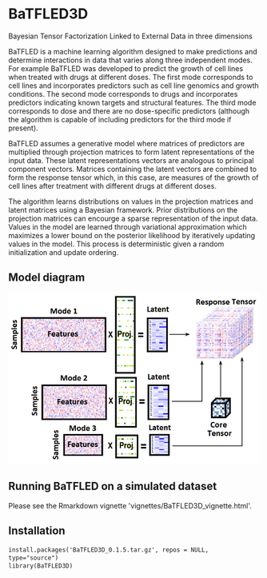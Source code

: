 BaTFLED3D
=============
Bayesian Tensor Factorization Linked to External Data in three dimensions

BaTFLED is a machine learning algorithm designed to make predictions and determine interactions in data that varies along three independent modes. For example BaTFLED was developed to predict the growth of cell lines when treated with drugs at different doses. The first mode corresponds to cell lines and incorporates predictors such as cell line genomics and growth conditions. The second mode corresponds to drugs and incorporates predictors indicating known targets and structural features. The third mode corresponds to dose and there are no dose-specific predictors (although the algorithm is capable of including predictors for the third mode if present).

BaTFLED assumes a generative model where matrices of predictors are multiplied through projection matrices to form latent representations of the input data. These latent representations vectors are analogous to principal component vectors. Matrices containing the latent vectors are combined to form the response tensor which, in this case, are measures of the growth of cell lines after treatment with different drugs at different doses.

The algorithm learns distributions on values in the projection matrices and latent matrices using a Bayesian framework. Prior distributions on the projection matrices can encourge a sparse representation of the input data. Values in the model are learned through variational approximation which maximizes a lower bound on the posterior likelihood by iteratively updating values in the model. This process is deterministic given a random initialization and update ordering.

Model diagram
-------
![](vignettes/BaTFLED_model.png)

Running BaTFLED on a simulated dataset
-------

Please see the Rmarkdown vignette 'vignettes/BaTFLED3D_vignette.html'.

Installation
-----------

```
install.packages('BaTFLED3D_0.1.5.tar.gz', repos = NULL, type="source")
library(BaTFLED3D)
```
